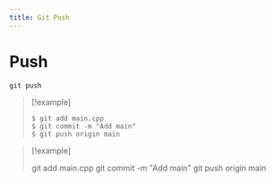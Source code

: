```yaml
---
title: Git Push
---
```


# Push

`git push`

> [!example]
>
> ```console
> $ git add main.cpp
> $ git commit -m "Add main"
> $ git push origin main
> ```

> [!example]
>
> git add main.cpp
> git commit -m "Add main"
> git push origin main


